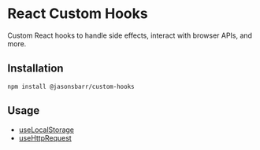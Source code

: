 # React Custom Hooks

Custom React hooks to handle side effects, interact with browser APIs, and more.

## Installation

```
npm install @jasonsbarr/custom-hooks
```

## Usage

- [useLocalStorage]("./src/data-storage/")
- [useHttpRequest]("./src/http-requests/")
